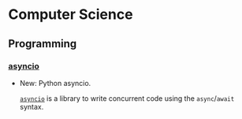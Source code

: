# Computer Science

## Programming

### [asyncio](asyncio.md)

* New: Python asyncio.

    [`asyncio`](https://docs.python.org/3/library/asyncio.html) is a library to
    write concurrent code using the `async`/`await` syntax.